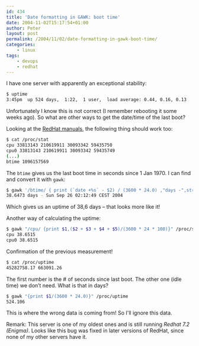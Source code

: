 ```yaml
---
id: 434
title: 'Date formatting in GAWK: boot time'
date: 2004-11-02T15:17:54+01:00
author: Peter
layout: post
permalink: /2004/11/02/date-formatting-in-gawk-boot-time/
categories:
    - linux
tags:
    - devops
    - redhat
---
```

I have one server with apparently an exceptional stability:  

```bash
$ uptime
3:45pm  up 524 days,  1:22,  1 user,  load average: 0.44, 0.16, 0.13
```

Unfortunately I know this is not correct (I remember rebooting it some weeks ago). So what are other ways to get the date/time of the last boot?

Looking at the [RedHat manuals](http://www.redhat.com/docs/manuals/linux/RHL-7.3-Manual/ref-guide/s1-proc-topfiles.html), the following thing should work too:  

```bash
$ cat /proc/stat
cpu 33813143 210619911 30093342 59435750
cpu0 33813143 210619911 30093342 59435749
(...)
btime 1096157569
```

The `btime` gives us the last boot time in seconds since 1 Jan 1970. I can find and convert it with `gawk`:  

```bash
$ gawk '/btime/ { print (`date +%s` - $2) / (3600 * 24.0) ,"days -",strftime("%a %b %d %H:%M:%S %Z %Y",$2)}' /proc/stat
38.6473 days - Sun Sep 26 02:12:49 CEST 2004
```

Which gives us an uptime of 38,6 days &#8211; that looks more like it!

Another way of calculating the uptime:  

```bash
$ gawk "/cpu/ {print $1,($2 + $3 + $4 + $5)/(3600 * 24 * 100)}" /proc/stat
cpu 38.6515
cpu0 38.6515
```
Confirmation of the previous measurement!

```bash
$ cat /proc/uptime
45282758.17 663091.26
```

The first number is the # of seconds since last boot. The other one (idle time) we don&#8217;t need. What is that in days? 

```bash
$ gawk "{print $1/(3600 * 24.0)}" /proc/uptime
524.106
```

This is where the wrong data is coming from! So I'll ignore this data.

Remark: This server is one of my oldest ones and is still running _Redhat 7.2 (Enigma)_. Looks like this bug was fixed in later versions of RedHat, since none of my other servers have it.
